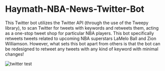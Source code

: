 # Haymath-NBA-News-Twitter-Bot
This Twitter bot utilizes the Twitter API (through the use of the Tweepy library), to scan Twitter for tweets with                    keywords and retweets them, acting as a one-stop tweet shop for particular NBA players. This bot specifically  retweets tweets related to upcoming NBA superstars LaMelo Ball and Zion Williamson. However, what sets this bot apart from others is that the bot can be redesigned to retweet any tweets with any kind of keyword with minimal changes!

![twitter test](https://user-images.githubusercontent.com/89039969/132705261-90c5316f-39fa-4d5a-a09d-d29a9378c027.JPG)
